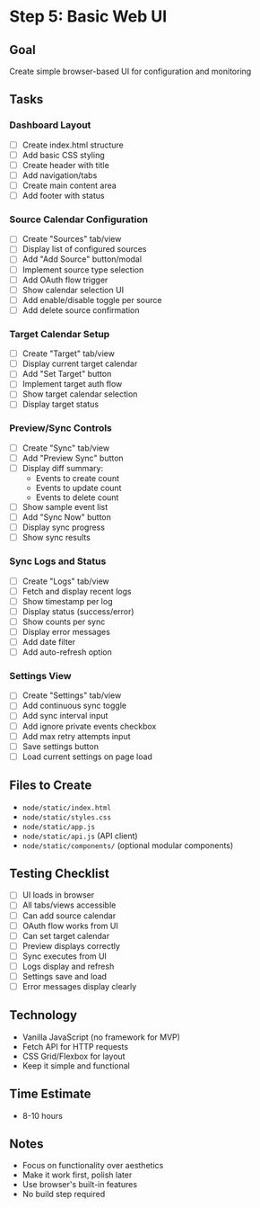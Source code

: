 # Step 5: Basic Web UI

## Goal
Create simple browser-based UI for configuration and monitoring

## Tasks

### Dashboard Layout
- [ ] Create index.html structure
- [ ] Add basic CSS styling
- [ ] Create header with title
- [ ] Add navigation/tabs
- [ ] Create main content area
- [ ] Add footer with status

### Source Calendar Configuration
- [ ] Create "Sources" tab/view
- [ ] Display list of configured sources
- [ ] Add "Add Source" button/modal
- [ ] Implement source type selection
- [ ] Add OAuth flow trigger
- [ ] Show calendar selection UI
- [ ] Add enable/disable toggle per source
- [ ] Add delete source confirmation

### Target Calendar Setup
- [ ] Create "Target" tab/view
- [ ] Display current target calendar
- [ ] Add "Set Target" button
- [ ] Implement target auth flow
- [ ] Show target calendar selection
- [ ] Display target status

### Preview/Sync Controls
- [ ] Create "Sync" tab/view
- [ ] Add "Preview Sync" button
- [ ] Display diff summary:
  - Events to create count
  - Events to update count
  - Events to delete count
- [ ] Show sample event list
- [ ] Add "Sync Now" button
- [ ] Display sync progress
- [ ] Show sync results

### Sync Logs and Status
- [ ] Create "Logs" tab/view
- [ ] Fetch and display recent logs
- [ ] Show timestamp per log
- [ ] Display status (success/error)
- [ ] Show counts per sync
- [ ] Display error messages
- [ ] Add date filter
- [ ] Add auto-refresh option

### Settings View
- [ ] Create "Settings" tab/view
- [ ] Add continuous sync toggle
- [ ] Add sync interval input
- [ ] Add ignore private events checkbox
- [ ] Add max retry attempts input
- [ ] Save settings button
- [ ] Load current settings on page load

## Files to Create
- `node/static/index.html`
- `node/static/styles.css`
- `node/static/app.js`
- `node/static/api.js` (API client)
- `node/static/components/` (optional modular components)

## Testing Checklist
- [ ] UI loads in browser
- [ ] All tabs/views accessible
- [ ] Can add source calendar
- [ ] OAuth flow works from UI
- [ ] Can set target calendar
- [ ] Preview displays correctly
- [ ] Sync executes from UI
- [ ] Logs display and refresh
- [ ] Settings save and load
- [ ] Error messages display clearly

## Technology
- Vanilla JavaScript (no framework for MVP)
- Fetch API for HTTP requests
- CSS Grid/Flexbox for layout
- Keep it simple and functional

## Time Estimate
- 8-10 hours

## Notes
- Focus on functionality over aesthetics
- Make it work first, polish later
- Use browser's built-in features
- No build step required
